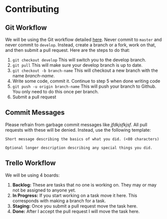 # Contributing

Git Workflow
------------
We will be using the Git workflow detailed [here](http://nvie.com/posts/a-successful-git-branching-model/).
Never commit to ``master`` and never commit to ``develop``. Instead, create a branch or a fork, work on that, and then submit a pull request. 
Here are the steps to do that:

1. ``git checkout develop`` This will switch you to the develop branch.
2. ``git pull`` This will make sure your develop branch is up to date.
3. ``git checkout -b branch-name`` This will checkout a new branch with the name *branch-name*.
4. Write some code, commit it. Continue to step 5 when done writing code
5. ``git push -u origin branch-name`` This will push your branch to Github. You only need to do this once per branch.
6. Submit a pull request

Commit Messages
---------------
Please refrain from garbage commit messages like *jfdkjsfkjsf*. All pull requests
with these will be denied. Instead, use the following template:

    Short message describing the basics of what you did. (<80 characters)
    
    Optional longer description describing any special things you did.
     
Trello Workflow
---------------
We will be using 4 boards:

1. **Backlog:** These are tasks that no one is working on. They may or may not be assigned to anyone yet.
2. **In Progress:** If you start working on a task move it here. This corresponds with making a branch for a task.
3. **Staging:** Once you submit a pull request move the task here.
4. **Done:** After I accept the pull request I will move the task here.

